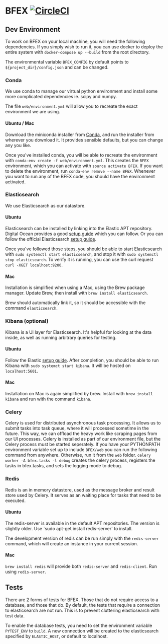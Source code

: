 # BFEX [![CircleCI](https://circleci.com/gh/CMPUT401-Find-an-Expert/BFEX/tree/master.svg?style=shield)](https://circleci.com/gh/CMPUT401-Find-an-Expert/BFEX/tree/master)

## Dev Environment
To work on BFEX on your local machine, you will need the following dependencies. If you simply wish to run it, you can use docker to deploy the entire system with `docker-compose up --build` from the root directory.

The environmental variable `BFEX_CONFIG` by default points to `${project_dir}/config.json` and can be changed.

### Conda
We use conda to manage our virtual python environment and install some more complicated dependencies ie. scipy and numpy. 

The file `web/environment.yml` will allow you to recreate the exact environment we are using.

#### Ubuntu / Mac
Download the miniconda installer from [Conda](https://conda.io/miniconda.html), and run the installer from wherever you download it. It provides sensible defaults, but you can change any you like.

Once you've installed conda, you will be able to recreate the environment with `conda-env create -f web/environment.yml`. This creates the `BFEX` environment, which you can activate with `source activate BFEX`. If you want to delete the environment, run `conda-env remove --name BFEX`. Whenever you want to run any of the BFEX code, you should have the environment activated.

### Elasticsearch
We use Elasticsearch as our datastore.

#### Ubuntu
Elasticsearch can be installed by linking into the Elastic APT repository. Digital Ocean provides a good [setup guide](https://www.digitalocean.com/community/tutorials/how-to-install-and-configure-elasticsearch-on-ubuntu-16-04) which you can follow. Or you can follow the official Elasticsearch [setup guide](https://www.elastic.co/guide/en/elasticsearch/reference/current/deb.html).

Once you've followed those steps, you should be able to start Elasticsearch with `sudo systemctl start elasticsearch`, and stop it with `sudo systemctl stop elasticsearch`. To verify it is running, you can use the curl request `curl -XGET localhost:9200`.

#### Mac
Installation is simplified when using a Mac, using the Brew package manager. Update Brew, then install with `brew install elasticsearch`.

Brew should automatically link it, so it should be accessible with the command `elasticsearch`.

### Kibana (optional)
Kibana is a UI layer for Elasticsearch. It's helpful for looking at the data inside, as well as running arbitrary queries for testing.

#### Ubuntu
Follow the Elastic [setup guide](https://www.elastic.co/guide/en/kibana/current/deb.html). After completion, you should be able to run Kibana with `sudo systemct start kibana`. It will be hosted on `localhost:5601`.

#### Mac
Installation on Mac is again simplified by brew. Install with `brew install kibana` and run with the command `kibana`.

### Celery
Celery is used for distributed asynchronous task processing. It allows us to submit tasks into task queue, where it will processed sometime in the future. This way, we can offload the heavy work like scraping pages from our UI processes. Celery is installed as part of our environment file, but the Celery process must be started seperately. If you have your PYTHONPATH environment variable set up to include `BFEX/web` you can run the following command from anywhere. Otherwise, run it from the `web` folder.
`celery worker -A bfex.tasks -l debug` creates the celery process, registers the tasks in bfex.tasks, and sets the logging mode to debug.

### Redis
Redis is an in memory datastore, used as the message broker and result store used by Celery. It serves as an waiting place for tasks that need to be executed.

#### Ubuntu
The redis-server is available in the default APT repositories. The version is slightly older. Use `sudo apt-get install redis-server' to install.

The development version of redis can be run simply with the `redis-server` command, which will create an instance in your current session.

#### Mac
`brew install redis` will provide both `redis-server` and `redis-client`. Run using `redis-server`.

## Tests
There are 2 forms of tests for BFEX. Those that do not require access to a database, and those that do. By default, the tests that require a connection to elasticsearch are not run. This is to prevent cluttering elasticsearch with test data.

To enable the database tests, you need to set the environment variable `PYTEST_ENV` to `build`. A new connection will be created to the elasticsearch specified by `ELASTIC_HOST`, or default to localhost.
